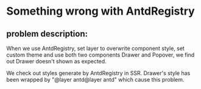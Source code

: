 # Something wrong with AntdRegistry

## problem description: 

When we use AntdRegistry, set layer to overwrite component style, set custom theme and use both two components Drawer and Popover, we find out Drawer doesn't shown as expected.

We check out styles generate by AntdRegistry in SSR. Drawer's style has been wrapped by "@layer antd@layer antd" which cause this problem.
